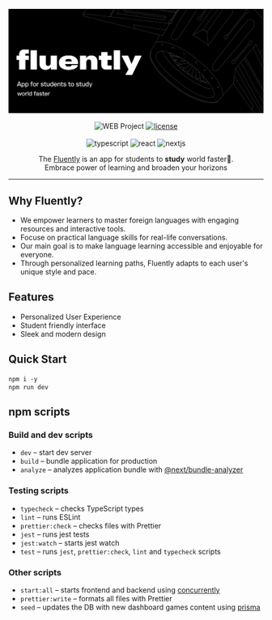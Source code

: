 ![fluently](fluently.png)
<br>
<div align="center"> 

 ![WEB Project](https://img.shields.io/badge/WEB-PROJECT-white.svg?style=flat-square)
[![license](https://img.shields.io/badge/LICENSE-MIT-white)](LICENSE)
<br><br>
![typescript](https://img.shields.io/badge/TYPESCRIPT-5.7.3-white?logo=typescript)
![react](https://img.shields.io/badge/REACT-19.0.0-white?logo=react)
![nextjs](https://img.shields.io/badge/NEXTJS-15.1.5-white?logo=nextdotjs)

The [Fluently](https://www.youtube.com/watch?v=dQw4w9WgXcQ) is an app for students to **study** world faster🚀.  
Embrace power of learning and broaden your horizons 

</div>

***

## Why Fluently?

 - We empower learners to master foreign languages with engaging resources and interactive tools.
 - Focuse on practical language skills for real-life conversations.
 - Our main goal is to make language learning accessible and enjoyable for everyone.
 - Through personalized learning paths, Fluently adapts to each user's unique style and pace.

## Features

- Personalized User Experience
- Student friendly interface
- Sleek and modern design

## Quick Start
```shell
npm i -y
npm run dev
```
## npm scripts

### Build and dev scripts

- `dev` – start dev server
- `build` – bundle application for production
- `analyze` – analyzes application bundle with [@next/bundle-analyzer](https://www.npmjs.com/package/@next/bundle-analyzer)

### Testing scripts

- `typecheck` – checks TypeScript types
- `lint` – runs ESLint
- `prettier:check` – checks files with Prettier
- `jest` – runs jest tests
- `jest:watch` – starts jest watch
- `test` – runs `jest`, `prettier:check`, `lint` and `typecheck` scripts

### Other scripts
- `start:all` – starts frontend and backend using [concurrently](https://www.npmjs.com/package/concurrently)
- `prettier:write` – formats all files with Prettier
- `seed` – updates the DB with new dashboard games content using [prisma](https://www.prisma.io/)



   
